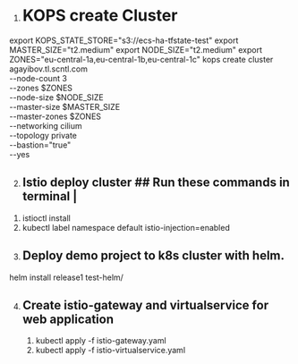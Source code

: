 1. # KOPS create Cluster ###

  export KOPS_STATE_STORE="s3://ecs-ha-tfstate-test"
  export MASTER_SIZE="t2.medium"
  export NODE_SIZE="t2.medium"
  export ZONES="eu-central-1a,eu-central-1b,eu-central-1c"
  kops create cluster agayibov.tl.scntl.com \
  --node-count 3 \
  --zones $ZONES \
  --node-size $NODE_SIZE \
  --master-size $MASTER_SIZE \
  --master-zones $ZONES \
  --networking cilium \
  --topology private \
  --bastion="true" \
  --yes


2. ## Istio deploy cluster ##  Run these commands in terminal |                                       
  1) istioctl install
  2) kubectl label namespace default istio-injection=enabled  

3. ## Deploy demo project to k8s cluster with helm.

  helm install release1 test-helm/

4. ## Create istio-gateway and virtualservice for web application

   1) kubectl apply -f istio-gateway.yaml
   2) kubectl apply -f istio-virtualservice.yaml
